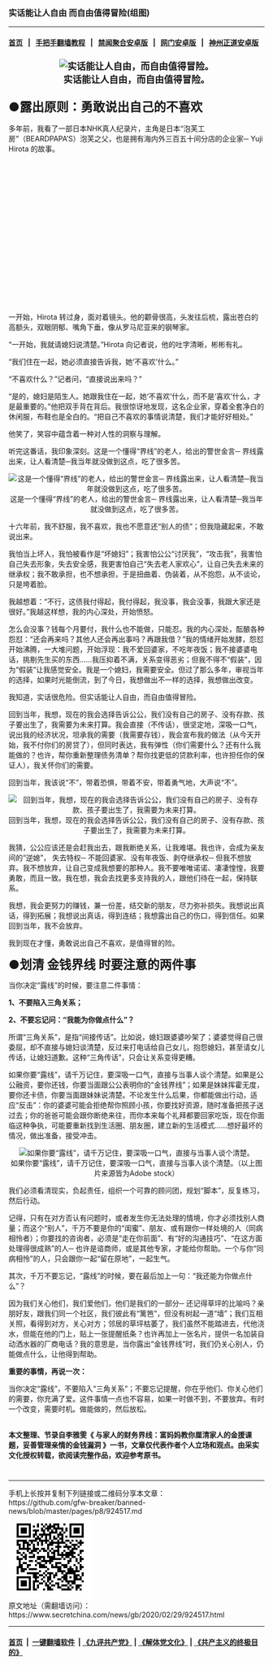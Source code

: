 ### 实话能让人自由 而自由值得冒险(组图)
------------------------

#### [首页](https://github.com/gfw-breaker/banned-news/blob/master/README.md) &nbsp;&nbsp;|&nbsp;&nbsp; [手把手翻墙教程](https://github.com/gfw-breaker/guides/wiki) &nbsp;&nbsp;|&nbsp;&nbsp; [禁闻聚合安卓版](https://github.com/gfw-breaker/bn-android) &nbsp;&nbsp;|&nbsp;&nbsp; [网门安卓版](https://github.com/oGate2/oGate) &nbsp;&nbsp;|&nbsp;&nbsp; [神州正道安卓版](https://github.com/SzzdOgate/update) 



<div class="article_right" style="fone-color:#000">
 <h3 style="text-align:center">
  <span style="font-size:18px">
   <img alt="实话能让人自由，而自由值得冒险。" src="//img3.secretchina.com/pic/2020/2-28/p2637252a12359015-ss.jpg"/>
   <br>
    实话能让人自由，而自由值得冒险。
   </br>
  </span>
 </h3>
 <h3>
  <span style="font-size:24px">
   <strong>
    ●露出原则：勇敢说出自己的不喜欢
   </strong>
  </span>
 </h3>
 <p>
  多年前，我看了一部日本NHK真人纪录片，主角是日本“泡芙工房”（BEARDPAPA’S）泡芙之父，也是拥有海内外三百五十间分店的企业家─ Yuji Hirota 的故事。
  <span id="hideid" name="hideid" style="color:red;display:none;">
   <span href="https://www.secretchina.com">
   </span>
  </span>
 </p>
 <div id="txt-mid1-t21-2017">
  <ins class="adsbygoogle" data-ad-client="ca-pub-1276641434651360" data-ad-slot="2451032099" style="display:inline-block;width:336px;height:280px">
  </ins>
  <div id="SC-22xxx">
  </div>
 </div>
 <p>
  一开始，Hirota 转过身，面对着镜头。他的颧骨很高，头发往后梳，露出苍白的高额头，双眼阴郁、嘴角下垂，像从罗马尼亚来的钢琴家。
  <span id="hideid" name="hideid" style="color:red;display:none;">
   <span href="https://www.secretchina.com">
   </span>
  </span>
 </p>
 <p>
  “一开始，我就请媳妇说清楚。”Hirota 向记者说，他的吐字清晰，彬彬有礼。
 </p>
 <p>
  “我们住在一起，她必须直接告诉我，她‘不喜欢’什么。”
 </p>
 <p>
  “不喜欢什么？”记者问，“直接说出来吗？”
 </p>
 <p>
  “是的，媳妇是陌生人。她跟我住在一起，她‘不喜欢’什么，而不是‘喜欢’什么，才是最重要的。”他把双手背在背后。我很惊讶地发现，这名企业家，穿着全套净白的休闲服，布鞋也是全白的。“把自己不喜欢的事情说清楚，我们才能好好相处。”
 </p>
 <p>
  他笑了，笑容中蕴含着一种对人性的洞察与理解。
 </p>
 <p>
  听完这番话，我印象深刻。这是一个懂得“界线”的老人，给出的警世金言─ 界线露出来，让人看清楚─我当年就没做到这点，吃了很多苦。
 </p>
 <p style="text-align:center">
  <img alt="这是一个懂得“界线”的老人，给出的警世金言─ 界线露出来，让人看清楚─我当年就没做到这点，吃了很多苦。" src="//img3.secretchina.com/pic/2020/1-23/p2610592a28672265-ss.jpg"/>
  <br>
   这是一个懂得“界线”的老人，给出的警世金言─ 界线露出来，让人看清楚─我当年就没做到这点，吃了很多苦。
  </br>
 </p>
 <p>
  十六年前，我不舒服，我不喜欢，我也不愿意还“别人的债”；但我隐藏起来，不敢说出来。
 </p>
 <p>
  我怕当上坏人，我怕被看作是“坏媳妇”；我害怕公公“讨厌我”，“攻击我”，我害怕自己失去形象，失去安全感，我更害怕自己“失去老人家欢心”，让自己失去未来的继承权；我不敢承担，也不想承担，于是扭曲着、伪装着，从不抱怨，从不谈论，只是垮着脸。
 </p>
 <p>
  我越想着：“不行，这债我付得起，我付得起，我没事，我会没事，我跟大家还是很好。”我越这样想，我的内心深处，开始愤怒。
 </p>
 <p>
  怎么会没事？钱每个月要付，我什么也不能做，只能忍。我的内心深处，酝酿各种怨怼：“还会再来吗？其他人还会再出事吗？再跟我借？”我的情绪开始发酵，怨怼开始沸腾，一大堆问题，开始浮现：我不爱回婆家，不吃年夜饭；我不接婆婆电话，挑剔先生买的东西......我压抑着不满，关系变得恶劣；但我不得不“假装”，因为“假装”让我感觉安全。我是一个媳妇，我需要安全。但过了那么多年，审视当年的选择，如果时光能倒流，到了今日，我想做出不一样的选择，我想做出改变。
 </p>
 <p>
  我知道，实话很危险。但实话能让人自由，而自由值得冒险。
 </p>
 <p>
  回到当年，我想，现在的我会选择告诉公公，我们没有自己的房子、没有存款、孩子要出生了，我需要为未来打算。我会直接（不传话），很坚定地，深吸一口气，说出我的经济状况，坦承我的需要（我需要存钱），我会宣布我的做法（从今天开始，我不付你们的房贷了），但同时表达，我有弹性（你们需要什么？还有什么我能做的？也许，帮你重新整理债务清单？帮你找更低的贷款利率，也许担任你的保证人），我关怀你们的需要。
 </p>
 <p>
  回到当年，我该说“不”，带着恐惧，带着不安，带着勇气地，大声说“不”。
 </p>
 <p style="text-align:center">
  <img alt="回到当年，我想，现在的我会选择告诉公公，我们没有自己的房子、没有存款、孩子要出生了，我需要为未来打算。" src="//img3.secretchina.com/pic/2020/2-23/p2633652a740183811-ss.jpg"/>
  <br>
   回到当年，我想，现在的我会选择告诉公公，我们没有自己的房子、没有存款、孩子要出生了，我需要为未来打算。
  </br>
 </p>
 <p>
  我猜，公公应该还是会赶我出去，跟我断绝关系，让我难堪。我也许，会成为亲友间的“逆媳”， 失去特权─ 不能回婆家、没有年夜饭、剥夺继承权─ 但我不想放弃。我不想放弃，让自己变成我想要的那种人。我不要唯唯诺诺、凄凄惶惶，我要勇敢，而且一致。我在想，我会去找更多支持我的人，跟他们待在一起，保持联系。
 </p>
 <center>
  <div style="max-width: 632px;height:180px; display: none; text-align: center; margin: 0 auto; overflow: hidden;overflow-x: hidden;">
   <div id="taboola-midarticle-thumbnails" style="max-width: 632px;height:180px;overflow: hidden;overflow-x: hidden;">
   </div>
  </div>
  <div>
   <ins class="adsbygoogle" data-ad-client="ca-pub-1276641434651360" data-ad-format="fluid" data-ad-layout="in-article" data-ad-slot="5164544770" style="display:block; text-align:center;">
   </ins>
  </div>
 </center>
 <p>
  我想，我会更努力的赚钱，兼一份差，结交新的朋友，尽力弥补损失。我想说出真话，得到拓展；我想说出真话，得到连结；我想露出自己的伤口，得到信任。如果回到当年，我不会放弃。
 </p>
 <p>
  我到现在才懂，勇敢说出自己不喜欢，是值得冒的险。
 </p>
 <p>
  <span style="font-size:24px">
   <strong>
    ●划清
    <span href="https://www.secretchina.com/news/gb/tag/金钱界线" target="_blank">
     金钱界线
    </span>
    时要注意的两件事
   </strong>
  </span>
 </p>
 <p>
  当你决定“露线”的时候，要注意二件事情：
 </p>
 <p>
  <strong>
   1、不要陷入三角关系；
  </strong>
 </p>
 <center>
  <ins class="adsbygoogle" data-ad-client="ca-pub-1276641434651360" data-ad-format="fluid" data-ad-layout="in-article" data-ad-slot="3646767294" style="display:block; text-align:center;">
  </ins>
 </center>
 <p>
  <strong>
   2、不要忘记问：“我能为你做点什么”？
  </strong>
 </p>
 <p>
  所谓“三角关系”，是指“间接传话”。比如说，媳妇跟婆婆吵架了；婆婆觉得自己很委屈，却不直接与媳妇谈清楚，反过来打电话给自己女儿，抱怨媳妇，甚至请女儿传话，让媳妇道歉。这种“三角传话”，只会让关系变得更糟。
 </p>
 <p>
  如果你要“露线”，请千万记住，要深吸一口气，直接与当事人谈个清楚。如果是公公融资，要你还钱，你要当面跟公公表明你的“金钱界线”；如果是妹妹挥霍无度，要你还卡债，你要当面跟妹妹说清楚。不论发生什么后果，你都能做出行动，适应“反击”：你的婆婆可能会拒绝帮你照顾小孩，你要找好资源，随时准备把孩子送过去；你的爸爸可能会跟你断绝来往，而你本来每个礼拜都要回家吃饭，现在你面临这种争执，可能要重新找到生活圈、朋友圈，建立新的生活模式......想好最坏的情况，做出准备，接受冲击。
 </p>
 <p style="text-align:center">
  <img alt="如果你要“露线”，请千万记住，要深吸一口气，直接与当事人谈个清楚。" src="//img3.secretchina.com/pic/2020/2-11/p2625361a96582809-ss.jpg"/>
  <br>
   如果你要“露线”，请千万记住，要深吸一口气，直接与当事人谈个清楚。（以上图片来源皆为Adobe stock）
  </br>
 </p>
 <p>
  我们必须看清现实，负起责任，组织一个可靠的顾问团，规划“脚本”，反复练习，然后行动。
 </p>
 <p>
  记得，只有在对方否认有问题时，或者发生你无法处理的情境，你才必须找别人商量；而这个“别人”，千万不要是你的“闺蜜”、朋友、或有跟你一样处境的人（同病相怜者）；你要找的咨询者，必须是“走在你前面”、有“好的沟通技巧”、“在这方面处理得很成熟”的人─ 也许是谘商师，或是其他专家，才能给你帮助。一个与你“同病相怜”的人，只会跟你一起“留在原地”，一起生气。
 </p>
 <p>
  其次，千万不要忘记，“露线”的时候，要在最后加上一句：“我还能为你做点什么”？
 </p>
 <p>
  因为我们关心他们，我们爱他们，他们是我们的一部分─ 还记得草坪的比喻吗？亲朋好友，跟我们同一个社区，我们彼此有“篱笆”，但没有树起一道“墙”；我们互相关照，看得到对方，关心对方；邻居的草坪枯萎了，我们虽然不能踏进去，代他浇水，但能在他的门上，贴上一张提醒纸条？也许再加上一张名片，提供一名加装自动洒水器的厂商电话？我的意思是，当你露出“金钱界线”时，我们仍关心别人，仍能做点什么，让他得到帮助。
 </p>
 <p>
  <strong>
   重要的事情，再说一次：
  </strong>
 </p>
 <p>
  当你决定“露线”，不要陷入“三角关系”；不要忘记提醒，你在乎他们、你关心他们的需要，你充满了爱。这件事情一点也不容易，如果一时做不到，不要放弃。有时一个改变，需要时机。做能做的，然后放松。
  <br>
  </br>
 </p>
 <p>
  <strong>
   本文整理、节录自李雅雯《
   <span href="https://www.books.com.tw/products/0010849952">
    与家人的财务界线：富妈妈教你厘清家人的金援课题，妥善管理亲情的金钱漏洞
   </span>
   》一书，文章仅代表作者个人立场和观点。由采实文化授权转载，欲阅读完整作品，欢迎参考原书。
  </strong>
  <center>
   <div>
    <div id="txt-mid2-t22-2017" style="display: block;  max-height: 351px;  overflow: hidden;">
     <div id="SC-21xxx">
     </div>
     <ins class="adsbygoogle" data-ad-client="ca-pub-1276641434651360" data-ad-format="auto" data-ad-slot="4301710469" data-full-width-responsive="true" style="display:block">
     </ins>
    </div>
   </div>
  </center>
  <div style="padding-top:12px;">
  </div>
 </p>
</div>

<hr/>
手机上长按并复制下列链接或二维码分享本文章：<br/>
https://github.com/gfw-breaker/banned-news/blob/master/pages/p8/924517.md <br/>
<a href='https://github.com/gfw-breaker/banned-news/blob/master/pages/p8/924517.md'><img src='https://github.com/gfw-breaker/banned-news/blob/master/pages/p8/924517.md.png'/></a> <br/>
原文地址（需翻墙访问）：https://www.secretchina.com/news/gb/2020/02/29/924517.html


------------------------
#### [首页](https://github.com/gfw-breaker/banned-news/blob/master/README.md) &nbsp;|&nbsp; [一键翻墙软件](https://github.com/gfw-breaker/nogfw/blob/master/README.md) &nbsp;| [《九评共产党》](https://github.com/gfw-breaker/9ping.md/blob/master/README.md#九评之一评共产党是什么) | [《解体党文化》](https://github.com/gfw-breaker/jtdwh.md/blob/master/README.md) | [《共产主义的终极目的》](https://github.com/gfw-breaker/gczydzjmd.md/blob/master/README.md)


<img src='http://gfw-breaker.win/banned-news/pages/p8/924517.md' width='0px' height='0px'/>
